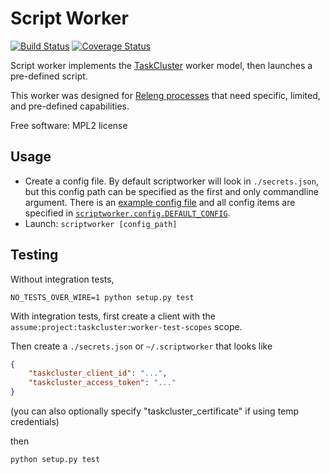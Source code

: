 Script Worker
===============================

[![Build Status](https://travis-ci.org/escapewindow/scriptworker.svg?branch=master)](https://travis-ci.org/escapewindow/scriptworker) [![Coverage Status](https://coveralls.io/repos/github/escapewindow/scriptworker/badge.svg?branch=master)](https://coveralls.io/github/escapewindow/scriptworker?branch=master)

Script worker implements the [TaskCluster](http://docs.taskcluster.net/queue/worker-interaction/) worker model, then launches a pre-defined script.

This worker was designed for [Releng processes](https://bugzilla.mozilla.org/show_bug.cgi?id=1245837) that need specific, limited, and pre-defined capabilities.

Free software: MPL2 license

Usage
-----
* Create a config file.  By default scriptworker will look in `./secrets.json`, but this config path can be specified as the first and only commandline argument.  There is an [example config file](https://github.com/escapewindow/scriptworker/blob/master/config_example.json) and all config items are specified in [`scriptworker.config.DEFAULT_CONFIG`](https://github.com/escapewindow/scriptworker/blob/master/scriptworker/config.py#L13-L45).
* Launch: `scriptworker [config_path]`

Testing
-------
Without integration tests,

`NO_TESTS_OVER_WIRE=1 python setup.py test`

With integration tests, first create a client with the `assume:project:taskcluster:worker-test-scopes` scope.

Then  create a `./secrets.json` or `~/.scriptworker` that looks like

```json
{
    "taskcluster_client_id": "...",
    "taskcluster_access_token": "..."
}
```

(you can also optionally specify "taskcluster_certificate" if using temp credentials)


then

`python setup.py test`
